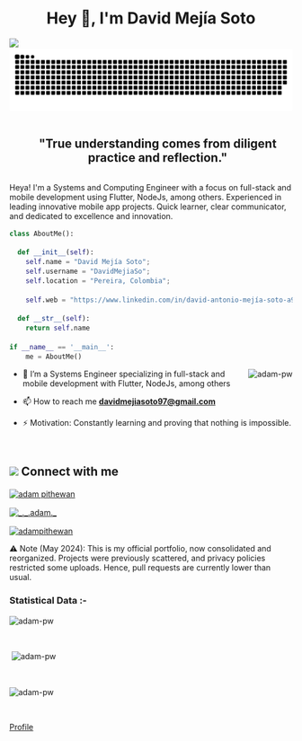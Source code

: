 <h1 align="center">
  <b> Hey 👋, I'm David Mejía Soto</b>
</h1>

<!--horizontal divider(gradiant)-->
<img src="https://user-images.githubusercontent.com/73097560/115834477-dbab4500-a447-11eb-908a-139a6edaec5c.gif">




<!--- snake -->
<div align="center">
  <img  src="https://github.com/1999AZZAR/1999AZZAR/blob/readme/resources/img/grid-snake.svg"
       alt="snake" /></a>
</div>


<!--h2 without bottom border-->
<div id="user-content-toc">
  <ul align="center">
    <summary><h2 style="display: inline-block">"True understanding comes from diligent practice and reflection."</h2></summary>
  </ul>
</div

Heya! I'm a Systems and Computing Engineer with a focus on full-stack and mobile development using Flutter, NodeJs, among others. Experienced in leading innovative mobile app projects. Quick learner, clear communicator, and dedicated to excellence and innovation.


```python
class AboutMe():
    
  def __init__(self):
    self.name = "David Mejía Soto";
    self.username = "DavidMejiaSo";
    self.location = "Pereira, Colombia";

    self.web = "https://www.linkedin.com/in/david-antonio-mejía-soto-a95555193/";
  
  def __str__(self):
    return self.name

if __name__ == '__main__':
    me = AboutMe()
```





<p><img align="right" src="https://github.com/Adam-pw/Adam-pw/blob/main/animation_500_kxa883sd.gif" alt="adam-pw" /></p>


- 🌱 I’m a Systems Engineer specializing in full-stack and mobile development with Flutter, NodeJs, among others

- 📫 How to reach me **davidmejiasoto97@gmail.com**

- ⚡ Motivation: Constantly learning and proving that nothing is impossible.
<br>


## <picture> <img src="https://github.com/7oSkaaa/7oSkaaa/blob/main/Images/Connect-with-me.gif?raw=true" width="100px"> </picture> Connect with me
<p align="left">
  <a href=https://www.linkedin.com/in/david-antonio-mejía-soto-a95555193/" target="blank"><img align="center"
      src="https://raw.githubusercontent.com/rahuldkjain/github-profile-readme-generator/master/src/images/icons/Social/linked-in-alt.svg"
      alt="adam pithewan" height="30" width="40" /></a>
  
  <a href="" target="blank"><img align="center"
      src="https://raw.githubusercontent.com/rahuldkjain/github-profile-readme-generator/master/src/images/icons/Social/instagram.svg"
      alt="_._.adam._" height="30" width="40" /></a>

 <a href="https://x.com/DavidMejSoDev" target="blank"><img align="center"
      src="https://raw.githubusercontent.com/rahuldkjain/github-profile-readme-generator/master/src/images/icons/Social/twitter.svg"
      alt="adampithewan" height="30" width="40" /></a>
</p>

⚠️ Note (May 2024): This is my official portfolio, now consolidated and reorganized. Projects were previously scattered, and privacy policies restricted some uploads. Hence, pull requests are currently lower than usual.



<h3>Statistical Data :-</h3>
<p><img align="center"
    src="https://github-readme-stats.vercel.app/api/top-langs?username=DavidMejiaSo&show_icons=true&locale=en&bg_color=0d1117&text_color=ffffff&layout=compact"
    alt="adam-pw" 
    bg_color=#808080/></p>

<br>

<p>&nbsp;<img align="center" src="https://github-readme-stats.vercel.app/api?username=DavidMejiaSo&show_icons=true&locale=en&bg_color=0d1117&text_color=ffffff&repo=convoychat"
    alt="adam-pw" /></p>

<br>

<p><img align="center" src="https://github-readme-streak-stats.herokuapp.com/?user=DavidMejiaSo&theme=dark&background=0d1117&date_format=M%20j%5B%2C%20Y%5D" alt="adam-pw" /></p>
      
<p align="left"> <a href="https://twitter.com/" target="blank"><img
      src="https://img.shields.io/twitter/follow/?logo=twitter&style=for-the-badge" alt="" /></a> </p>

[Profile](https://github.com/DavidMejiaSo)

